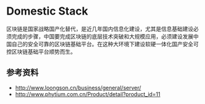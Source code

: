 # Domestic Stack

区块链是国家战略国产化替代，是近几年国内信息化建设，尤其是信息基础建设必须完成的步骤，中国要完成区块链的底层技术突破和大规模应用，必须建设发展中国自己的安全可靠的区块链基础平台。在这种大环境下建设软硬一体化国产安全可控区块链基础平台顺势而生。

## 参考资料

* http://www.loongson.cn/business/general/server/
* http://www.phytium.com.cn/Product/detail?product_id=11
